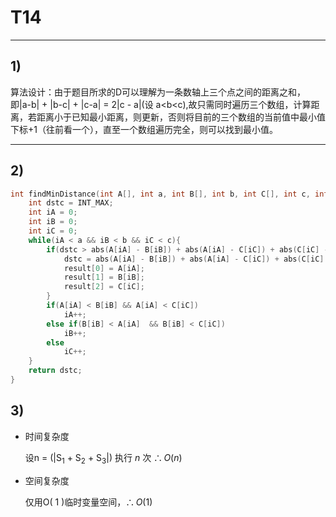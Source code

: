 # T14
***
## 1)
算法设计：由于题目所求的D可以理解为一条数轴上三个点之间的距离之和，即|a-b| + |b-c| + |c-a| = 2|c - a|(设 a<b<c),故只需同时遍历三个数组，计算距离，若距离小于已知最小距离，则更新，否则将目前的三个数组的当前值中最小值下标+1（往前看一个），直至一个数组遍历完全，则可以找到最小值。
***
## 2)
```c++
int findMinDistance(int A[], int a, int B[], int b, int C[], int c, int result[]){
    int dstc = INT_MAX;
    int iA = 0;
    int iB = 0;
    int iC = 0;
    while(iA < a && iB < b && iC < c){
        if(dstc > abs(A[iA] - B[iB]) + abs(A[iA] - C[iC]) + abs(C[iC] - B[iB])){
            dstc = abs(A[iA] - B[iB]) + abs(A[iA] - C[iC]) + abs(C[iC] - B[iB]);
            result[0] = A[iA];
            result[1] = B[iB];
            result[2] = C[iC];
        }
        if(A[iA] < B[iB] && A[iA] < C[iC]) 
            iA++;
        else if(B[iB] < A[iA]  && B[iB] < C[iC])
            iB++;
        else
            iC++;
    }
    return dstc;
}
```
## 3)
* 时间复杂度  
  
  设n = (|S<sub>1</sub> + S<sub>2</sub> + S<sub>3</sub>|)   执行 $n$ 次 
  ${\therefore}{O(n)}$  
* 空间复杂度  
  
  仅用O( $1$ )临时变量空间，${\therefore}{O(1)}$